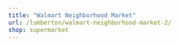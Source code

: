 ```yaml
---
title: "Walmart Neighborhood Market"
url: /lumberton/walmart-neighborhood-market-2/
shop: supermarket
---
```

